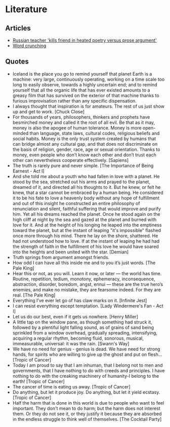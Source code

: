 # Literature

## Articles

- [Russian teacher &#39;kills friend in heated poetry versus prose argument&#39;](https://www.independent.co.uk/news/world/europe/russian-teacher-kills-friend-in-heated-poetry-versus-prose-argument-9095784.html)
- [Word crunching](https://brianbilston.com/2015/01/29/word-crunching/)

## Quotes

- Iceland is the place you go to remind yourself that planet Earth is a machine: very large, continuously operating, working on a time scale too long to easily observe, towards a highly uncertain end; and to remind yourself that all the organic life that has ever existed amounts to a greasy film that has survived on the exterior of that machine thanks to furious improvisation rather than any specific dispensation.
- I always thought that inspiration is for amateurs. The rest of us just show up and get to work. [Chuck Close]
- For thousands of years, philosophers, thinkers and prophets have besmirched money and called it the root of all evil. Be that as it may, money is also the apogee of human tolerance. Money is more open-minded than language, state laws, cultural codes, religious beliefs and social habits. Money is the only trust system created by humans that can bridge almost any cultural gap, and that does not discriminate on the basis of religion, gender, race, age or sexual orientation. Thanks to money, even people who don’t know each other and don’t trust each other can nevertheless cooperate effectively. [Sapiens]
- The truth is rarely pure and never simple. [The Importance of Being Earnest - Act I]
- And she told me about a youth who had fallen in love with a planet. He stood by the sea, stretched out his arms and prayed to the planet, dreamed of it, and directed all his thoughts to it. But he knew, or felt he knew, that a star cannot be embraced by a human being. He considered it to be his fate to love a heavenly body without any hope of fulfillment and out of this insight he constructed an entire philosophy of renunciation and silent, faithful suffering that would improve and purify him. Yet all his dreams reached the planet. Once he stood again on the high cliff at night by the sea and gazed at the planet and burned with love for it. And at the height of his longing he leaped into the emptiness toward the planet, but at the instant of leaping "it's impossible" flashed once more through his mind. There he lay on the shore, shattered. He had not understood how to love. If at the instant of leaping he had had the strength of faith in the fulfillment of his love he would have soared into the heights and been united with the star. [Demian]
- Truth springs from argument amongst friends.
- How odd I can have all this inside me and to you it’s just words. [The Pale King]
- Hear this or not, as you will. Learn it now, or later — the world has time. Routine, repetition, tedium, monotony, ephemeracy, inconsequence, abstraction, disorder, boredom, angst, ennui — these are the true hero’s enemies, and make no mistake, they are fearsome indeed. For they are real. [The Pale King]
- Everything I’ve ever let go of has claw marks on it. [Infinite Jest]
- I can resist everything except temptation. [Lady Windermere's Fan - Act I]
- Let us do our best, even if it gets us nowhere. [Henry Miller]
- A little tap on the window pane, as though something had struck it, followed by a plentiful light falling sound, as of grains of sand being sprinkled from a window overhead, gradually spreading, intensifying, acquiring a regular rhythm, becoming fluid, sonorous, musical, immeasurable, universal: it was the rain. [Swann's Way]
- We have no need for genius - genius is dead. We have need for strong hands, for spirits who are willing to give up the ghost and put on flesh... [Tropic of Cancer]
- Today I am proud to say that I am inhuman, that I belong not to men and governments, that I have nothing to do with creeds and principles. I have nothing to do with the creaking machinery of humanity-I belong to the earth! [Tropic of Cancer]
- The cancer of time is eating us away. [Tropic of Cancer]
- Do anything, but let it produce joy. Do anything, but let it yield ecstasy. [Tropic of Cancer]
- Half the harm that is done in this world is due to people who want to feel important. They don't mean to do harm; but the harm does not interest them. Or they do not see it, or they justify it because they are absorbed in the endless struggle to think well of themselves. [The Cocktail Party]

